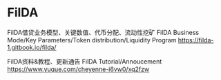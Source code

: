 # FilDA

FilDA借贷业务模型、关键数值、代币分配、流动性挖矿
FilDA Business Mode/Key Parameters/Token distribution/Liquidity Program
https://filda-1.gitbook.io/filda/

FilDA资料&教程、更新通告
FilDA Tutorial/Annoucement
https://www.yuque.com/cheyenne-i6vw0/xq2fzw

